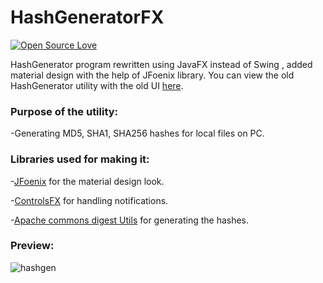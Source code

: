 # HashGeneratorFX
[![Open Source Love](https://badges.frapsoft.com/os/v3/open-source.svg?v=103)](https://github.com/ellerbrock/open-source-badges/)


HashGenerator program rewritten using JavaFX instead of Swing , added material design with the help of JFoenix library.
You can view the old HashGenerator utility with the old UI [here](https://github.com/theJaxon/HashGenerator).

### Purpose of the utility:
-Generating MD5, SHA1, SHA256 hashes for local files on PC.

### Libraries used for making it:
-[JFoenix](https://github.com/jfoenixadmin/JFoenix) for the material design look.

-[ControlsFX](http://fxexperience.com/controlsfx/) for handling notifications.

-[Apache commons digest Utils](https://commons.apache.org/proper/commons-codec/apidocs/org/apache/commons/codec/digest/DigestUtils.html#sha%28java.lang.String%29) for generating the hashes.

### Preview:
![hashgen](https://user-images.githubusercontent.com/13862182/28366706-8b284c46-6c96-11e7-84b2-a06dea59c00c.gif)

